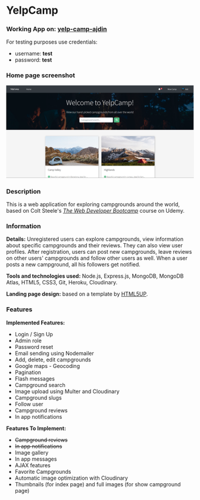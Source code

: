 # YelpCamp

### Working App on: [yelp-camp-ajdin](http://yelp-camp-ajdin.herokuapp.com)
For testing purposes use credentials:
- username: **test**
- password: **test**

### Home page screenshot
![Home page screenshot](/public/img/screenshot.png)

### Description
This is a web application for exploring campgrounds around the world, based on Colt Steele's [*The Web Developer Bootcamp*](https://www.udemy.com/course/the-web-developer-bootcamp/) course on Udemy.

### Information
**Details:** Unregistered users can explore campgrounds, view information about specific campgrounds and their reviews. They can also view user profiles.
After registration, users can post new campgrounds, leave reviews on other users' campgrounds and follow other users as well. When a user posts a new campground, all his followers get notified.

**Tools and technologies used:** Node.js, Express.js, MongoDB, MongoDB Atlas, HTML5, CSS3, Git, Heroku, Cloudinary.

**Landing page design:** based on a template by [HTML5UP](https://html5up.net/alpha).

### Features
**Implemented Features:**
- Login / Sign Up
- Admin role
- Password reset
- Email sending using Nodemailer
- Add, delete, edit campgrounds
- Google maps - Geocoding
- Pagination
- Flash messages
- Campground search
- Image upload using Multer and Cloudinary
- Campground slugs
- Follow user
- Campground reviews
- In app notifications

**Features To Implement:**
- ~~Campground reviews~~
- ~~In app notifications~~
- Image gallery
- In app messages
- AJAX features
- Favorite Campgrounds
- Automatic image optimization with Cloudinary
- Thumbnails (for index page) and full images (for show campground page)
